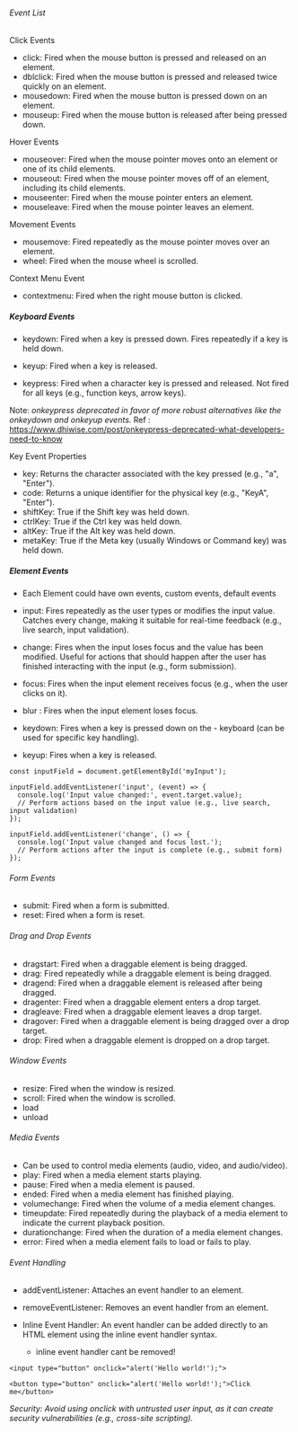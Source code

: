 ###### Event List
Click Events

- click: Fired when the mouse button is pressed and released on an element.
- dblclick: Fired when the mouse button is pressed and released twice quickly on an element.
- mousedown: Fired when the mouse button is pressed down on an element.
- mouseup: Fired when the mouse button is released after being pressed down.

Hover Events
- mouseover: Fired when the mouse pointer moves onto an element or one of its child elements.
- mouseout: Fired when the mouse pointer moves off of an element, including its child elements.
- mouseenter: Fired when the mouse pointer enters an element.
- mouseleave: Fired when the mouse pointer leaves an element.

Movement Events
- mousemove: Fired repeatedly as the mouse pointer moves over an element.
- wheel: Fired when the mouse wheel is scrolled.

Context Menu Event
- contextmenu: Fired when the right mouse button is clicked.


##### Keyboard Events
- keydown:
Fired when a key is pressed down.
Fires repeatedly if a key is held down.

- keyup:
Fired when a key is released.

- keypress:
Fired when a character key is pressed and released.
Not fired for all keys (e.g., function keys, arrow keys).

Note: *onkeypress deprecated in favor of more robust alternatives like the onkeydown and onkeyup events.*
Ref : https://www.dhiwise.com/post/onkeypress-deprecated-what-developers-need-to-know

Key Event Properties
- key: Returns the character associated with the key pressed (e.g., "a", "Enter").
- code: Returns a unique identifier for the physical key (e.g., "KeyA", "Enter").
- shiftKey: True if the Shift key was held down.
- ctrlKey: True if the Ctrl key was held down.
- altKey: True if the Alt key was held down.
- metaKey: True if the Meta key (usually Windows or Command key) was held down.

##### Element Events
- Each Element could have own events, custom events, default events

- input:
Fires repeatedly as the user types or modifies the input value. Catches every change, making it suitable for real-time feedback (e.g., live search, input validation).

- change:
Fires when the input loses focus and the value has been modified. Useful for actions that should happen after the user has finished interacting with the input (e.g., form submission).

- focus: Fires when the input element receives focus (e.g., when the user clicks on it).
- blur : Fires when the input element loses focus.
- keydown: Fires when a key is pressed down on the - keyboard (can be used for specific key handling).
- keyup: Fires when a key is released.
```
const inputField = document.getElementById('myInput');

inputField.addEventListener('input', (event) => {
  console.log('Input value changed:', event.target.value);
  // Perform actions based on the input value (e.g., live search, input validation)
});

inputField.addEventListener('change', () => {
  console.log('Input value changed and focus lost.');
  // Perform actions after the input is complete (e.g., submit form)
});
```

###### Form Events
- submit: Fired when a form is submitted.
- reset: Fired when a form is reset.

###### Drag and Drop Events
- dragstart: Fired when a draggable element is being dragged.
- drag: Fired repeatedly while a draggable element is being dragged.
- dragend: Fired when a draggable element is released after being dragged.
- dragenter: Fired when a draggable element enters a drop target.
- dragleave: Fired when a draggable element leaves a drop target.
- dragover: Fired when a draggable element is being dragged over a drop target.
- drop: Fired when a draggable element is dropped on a drop target.

###### Window Events
- resize: Fired when the window is resized.
- scroll: Fired when the window is scrolled.
- load
- unload

###### Media Events
- Can be used to control media elements (audio, video, and audio/video).
- play: Fired when a media element starts playing.
- pause: Fired when a media element is paused.
- ended: Fired when a media element has finished playing.
- volumechange: Fired when the volume of a media element changes.
- timeupdate: Fired repeatedly during the playback of a media element to indicate the current playback position.
- durationchange: Fired when the duration of a media element changes.
- error: Fired when a media element fails to load or fails to play.

###### Event Handling
- addEventListener: Attaches an event handler to an element.
- removeEventListener: Removes an event handler from an element.

- Inline Event Handler: An event handler can be added directly to an HTML element using the inline event handler syntax.
    - inline event handler cant be removed!
```
<input type="button" onclick="alert('Hello world!');">

<button type="button" onclick="alert('Hello world!');">Click me</button>
```
*Security: Avoid using onclick with untrusted user input, as it can create security vulnerabilities (e.g., cross-site scripting).*